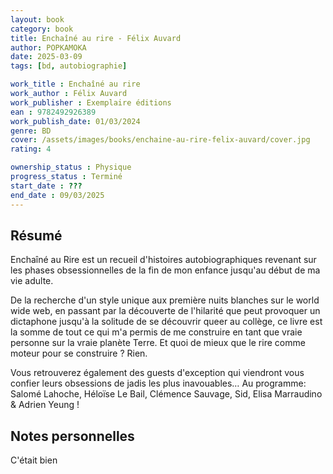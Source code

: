 ```yaml
---
layout: book
category: book
title: Enchaîné au rire - Félix Auvard
author: POPKAMOKA
date: 2025-03-09
tags: [bd, autobiographie]

work_title : Enchaîné au rire
work_author : Félix Auvard
work_publisher : Exemplaire éditions
ean : 9782492926389
work_publish_date: 01/03/2024
genre: BD
cover: /assets/images/books/enchaine-au-rire-felix-auvard/cover.jpg
rating: 4

ownership_status : Physique
progress_status : Terminé
start_date : ???
end_date : 09/03/2025
---
```


## Résumé
Enchaîné au Rire est un recueil d'histoires autobiographiques revenant sur les phases obsessionnelles de la fin de mon
enfance jusqu'au début de ma vie adulte.

De la recherche d'un style unique aux première nuits blanches sur le world wide web, en passant par la découverte de
l'hilarité que peut provoquer un dictaphone jusqu'à la solitude de se découvrir queer au collège, ce livre est la somme
de tout ce qui m'a permis de me construire en tant que vraie personne sur la vraie planète Terre. Et quoi de mieux que
le rire comme moteur pour se construire ? Rien.

Vous retrouverez également des guests d'exception qui viendront vous confier leurs obsessions de jadis les plus
inavouables… Au programme: Salomé Lahoche, Héloïse Le Bail, Clémence Sauvage, Sid, Elisa Marraudino & Adrien Yeung !

## Notes personnelles
C'était bien
